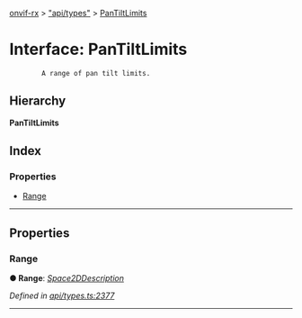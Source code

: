 [onvif-rx](../README.md) > ["api/types"](../modules/_api_types_.md) > [PanTiltLimits](../interfaces/_api_types_.pantiltlimits.md)

# Interface: PanTiltLimits

```
        A range of pan tilt limits.
```

## Hierarchy

**PanTiltLimits**

## Index

### Properties

* [Range](_api_types_.pantiltlimits.md#range)

---

## Properties

<a id="range"></a>

###  Range

**● Range**: *[Space2DDescription](_api_types_.space2ddescription.md)*

*Defined in [api/types.ts:2377](https://github.com/patrickmichalina/onvif-rx/blob/f117e44/src/api/types.ts#L2377)*

___

